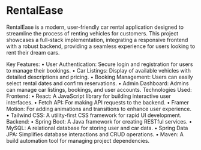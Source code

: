 # RentalEase
RentalEase is a modern, user-friendly car rental application designed to streamline the process of renting vehicles for customers. This project showcases a full-stack implementation, integrating a responsive frontend with a robust backend, providing a seamless experience for users looking to rent their dream cars.

Key Features: 
• User Authentication: Secure login and registration for users to manage their bookings. 
• Car Listings: Display of available vehicles with detailed descriptions and pricing. 
• Booking Management: Users can easily select rental dates and confirm reservations. 
• Admin Dashboard: Admins can manage car listings, bookings, and user accounts. 
Technologies Used: 
Frontend: 
• React: A JavaScript library for building interactive user interfaces. 
• Fetch API: For making API requests to the backend. 
• Framer Motion: For adding animations and transitions to enhance user experience.  
• Tailwind CSS: A utility-first CSS framework for rapid UI development. 
Backend: 
• Spring Boot: A Java framework for creating RESTful services. 
• MySQL: A relational database for storing user and car data. 
• Spring Data JPA: Simplifies database interactions and CRUD operations. 
• Maven: A build automation tool for managing project dependencies. 

